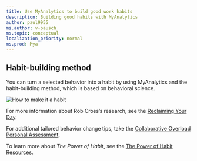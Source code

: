 ```yaml
---
title: Use MyAnalytics to build good work habits
description: Building good habits with MyAnalytics
author: paul9955
ms.author: v-pausch
ms.topic: conceptual
localization_priority: normal 
ms.prod: Mya
---
```


## Habit-building method

You can turn a selected behavior into a habit by using MyAnalytics and the habit-building method, which is based on behavioral science.

![How to make it a habit](../../../Images/MyA/use/how-to-make-it-a-habit.png)

For more information about Rob Cross’s research, see the [Reclaiming Your Day](https://www.robcross.org/wp-content/uploads/2017/10/reducing-collaborative-overload-how-efficient-collaborators-reclaim-time-connected-commons.pdf).

For additional tailored behavior change tips, take the [Collaborative Overload Personal Assessment](https://www.networkassessments.org/).

To learn more about _The Power of Habit_, see the [The Power of Habit Resources](http://charlesduhigg.com/resources/).
